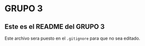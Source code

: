 # GRUPO 3
## Este es el README del GRUPO 3

Este archivo sera puesto en el `.gitignore` para que no sea editado. 